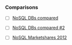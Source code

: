 ### Comparisons

- [ ]   [NoSQL DBs
    compared](http://kkovacs.eu/cassandra-vs-mongodb-vs-couchdb-vs-redis)
- [ ]   [NoSQL DBs compared
    \#2](http://db-engines.com/de/system/Cassandra%3BCouchbase%3BElasticsearch%3BMongoDB%3BRedis)
- [ ]   [NoSQL Marketshares
    2012](http://nosql.mypopescu.com/post/16352202292/jelastic-database-marketshare-mysql-mongodb)

